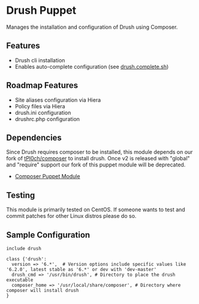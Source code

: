Drush Puppet
===============

Manages the installation and configuration of Drush using Composer.

Features
--------

- Drush cli installation
- Enables auto-complete configuration (see [drush.complete.sh](https://github.com/drush-ops/drush/blob/master/drush.complete.sh))

Roadmap Features
----------------

- Site aliases configuration via Hiera
- Policy files via Hiera
- drush.ini configuration
- drushrc.php configuration

Dependencies
------------

Since Drush requires composer to be installed, this module depends on our fork of [tPl0ch/composer](https://forge.puppetlabs.com/tPl0ch/composer) to install drush. Once v2 is released with "global" and "require" support our fork of this puppet module will be deprecated.

- [Composer Puppet Module](https://github.com/coldfrontlabs/puppet-composer)

Testing
-------

This module is primarily tested on CentOS. If someone wants to test and commit patches for other Linux distros please do so.

Sample Configuration
--------------------

````puppet
include drush
````

````puppet
class {'drush':
  version => '6.*',  # Version options include specific values like '6.2.0', latest stable as '6.*' or dev with 'dev-master'
  drush_cmd => '/usr/bin/drush', # Directory to place the drush executable
  composer_home => '/usr/local/share/composer', # Directory where composer will install drush
}
````
